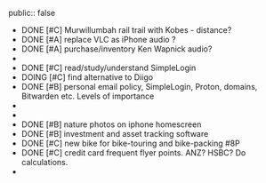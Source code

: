 public:: false
- DONE [#C] Murwillumbah rail trail with Kobes - distance?
- DONE [#A] replace VLC as iPhone audio ?
- DONE [#A] purchase/inventory Ken Wapnick audio?
-
- DONE [#C] read/study/understand SimpleLogin
- DOING [#C] find alternative to Diigo
- DONE [#B] personal email policy, SimpleLogin, Proton, domains, Bitwarden etc. Levels of importance
-
-
- DONE [#B] nature photos on iphone homescreen
- DONE [#B] investment and asset tracking software
- DONE [#C] new bike for bike-touring and bike-packing #8P
- DONE [#C] credit card frequent flyer points. ANZ? HSBC? Do calculations.
-